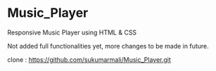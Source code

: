 # Music_Player
Responsive Music Player using HTML &amp; CSS

Not added full functionalities yet, more changes to be made in future.

clone : https://github.com/sukumarmali/Music_Player.git
